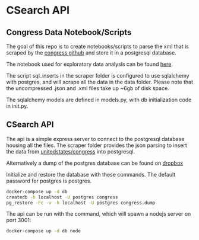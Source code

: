 # CSearch API
## Congress Data Notebook/Scripts

The goal of this repo is to create notebooks/scripts to parse the xml that is scraped by the [congress github](https://github.com/unitedstates/congress)
and store it in a postgresql database.

The notebook used for exploratory data analysis can be found [here](https://github.com/s4njee/congress_data/blob/main/data.ipynb).

The script sql_inserts in the scraper folder is configured to use sqlalchemy with postgres, and will scrape all the data in the data folder.  Please note
that the uncompressed .json and .xml files take up ~6gb of disk space.

The sqlalchemy models are defined in models.py, with db initialization code in init.py.  


## CSearch API



The api is a simple express server to connect to the postgresql database housing all the files. The scraper folder provides
the json parsing to insert the data from [unitedstates/congress](https://github.com/unitedstates/congress) into postgresql.

Alternatively a dump of the postgres database can be found on [dropbox](https://dropbox.com/s/13lpfbwvigrcudr/congress.dump?dl=0)

Initialize and restore the database with these commands. The default password for postgres is postgres.
```bash
docker-compose up -d db
createdb -h localhost -U postgres congress
pg_restore -Fc -v -h localhost -U postgres congress.dump
```

The api can be run with the command, which will spawn a nodejs server on port 3001:
```bash
docker-compose up -d db node
```
